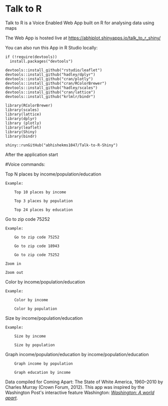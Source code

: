 # Talk to R 

Talk to R is a Voice Enabled Web App built on R for analysing data using maps

The Web App is hosted live at https://abhiplot.shinyapps.io/talk_to_r_shiny/

You can also run this App in R Studio locally:

```
if (!require(devtools))
  install.packages("devtools")

devtools::install_github("rstudio/leaflet")
devtools::install_github("hadley/dplyr")
devtools::install_github("cran/plotly")
devtools::install_github("cran/RColorBrewer")
devtools::install_github("hadley/scales")
devtools::install_github("cran/lattice")
devtools::install_github("krlmlr/bindr")

library(RColorBrewer)
library(scales)
library(lattice)
library(dplyr)
library (plotly)
library(leaflet)
library(Shiny)
library(bindr)

shiny::runGitHub("abhishekms1047/Talk-to-R-Shiny")

```

After the application start 

#Voice commands:



Top N places by income/population/education

    Example:
```
    Top 10 places by income
    
    Top 3 places by population
    
    Top 24 places by education
```
Go to zip code 75252

    Example:
```
    Go to zip code 75252

    Go to zip code 18943

    Go to zip code 75252
```

```
Zoom in
```

```
Zoom out
```


Color by income/population/education

    Example:
```
    Color by income

    Color by population
```


Size by income/population/education

    Example: 
```
    Size by income

    Size by population
```    

Graph income/population/education by income/population/education

   
```Example:
    Graph income by population

    Graph education by income 
```



Data compiled for Coming Apart: The State of White America, 1960–2010 by Charles Murray (Crown Forum, 2012). 
This app was inspired by the Washington Post's interactive feature Washington: _[Washington: A world apart](http://www.washingtonpost.com/sf/local/2013/11/09/washington-a-world-apart/)_.
